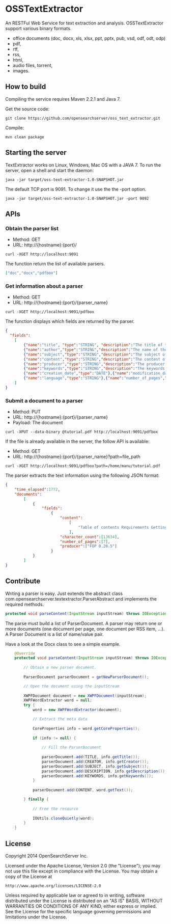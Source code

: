 OSSTextExtractor
================

An RESTFul Web Service for text extraction and analysis.
OSSTextExtractor support various binary formats.

- office documents (doc, docx, xls, xlsx, ppt, pptx, pub, vsd, odf, odt, odp)
- pdf,
- rtf,
- rss,
- html,
- audio files, torrent,
- images.

## How to build

Compiling the service requires Maven 2.2.1 and Java 7.
 
Get the source code:

```shell
git clone https://github.com/opensearchserver/oss_text_extractor.git
```
    
Compile:

```shell
mvn clean package
```

## Starting the server

TextExtractor works on Linux, Windows, Mac OS with a JAVA 7.
To run the server, open a shell and start the daemon:

```shell
java -jar target/oss-text-extractor-1.0-SNAPSHOT.jar
```

The default TCP port is 9091. To change it use the the -port option.

```shell
java -jar target/oss-text-extractor-1.0-SNAPSHOT.jar -port 9092
```

## APIs

### Obtain the parser list

* Method: GET
* URL: http://{hostname}:{port}/

```shell
curl -XGET http://localhost:9091
```

The function return the list of available parsers.

```json
["doc","docx","pdfbox"]
```

### Get information about a parser

* Method: GET
* URL: http://{hostname}:{port}/{parser_name}

```shell
curl -XGET http://localhost:9091/pdfbox
```

The function displays which fields are returned by the parser.

```json
{
  "fields":
  	[
		{"name":"title", "type":"STRING", "description":"The title of the Word document"},
		{"name":"author","type":"STRING","description":"The name of the author"},
		{"name":"subject","type":"STRING","description":"The subject of the document"},
		{"name":"content","type":"STRING","description":"The content of the document"},
		{"name":"producer","type":"STRING","description":"The producer of the document"},
		{"name":"keywords","type":"STRING","description":"The keywords of the document"},
		{"name":"creation_date","type":"DATE"},{"name":"modification_date","type":"DATE"},
		{"name":"language","type":"STRING"},{"name":"number_of_pages","type":"INTEGER"}
	]
}
```
    
### Submit a document to a parser

* Method: PUT
* URL: http://{hostname}:{port}/{parser_name}
* Payload: The document

```shell
curl -XPUT --data-binary @tutorial.pdf http://localhost:9091/pdfbox
```
    
If the file is already available in the server, the follow API is available:

* Method: GET
* URL: http://{hostname}:{port}/{parser_name}?path=file_path

```shell
curl -XGET http://localhost:9091/pdfbox?path=/home/manu/tutorial.pdf
```

The parser extracts the text information using the following JSON format:

```json
{
	"time_elapsed":1772,
	"documents":
		[
			{
				"fields":
					{
						"content":
							[
								"Table of contents Requirements Getting Started Deleting Querying Data Sorting Text  Analysis Debugging"
							],
						"character_count":[13634],
						"number_of_pages":[7],
						"producer":["FOP 0.20.5"]
					}
			}
		]
}
```

## Contribute

Writing a parser is easy. Just extends the abstract class com.opensearchserver.textextractor.ParserAbstract and implements the required methods.

```java
protected void parseContent(InputStream inputStream) throws IOException;
```

The parse must build a list of ParserDocument. A parser may return one or more documents (one document per page, one document per RSS item, ...). A Parser Document is a list of name/value pair.

Have a look at the Docx class to see a simple example.

```java
	@Override
	protected void parseContent(InputStream inputStream) throws IOException {
		
		// Obtain a new parser document.
		
		ParserDocument parserDocument = getNewParserDocument();

		// Open the document using the inputStream
		
		XWPFDocument document = new XWPFDocument(inputStream);
		XWPFWordExtractor word = null;
		try {
			word = new XWPFWordExtractor(document);

			// Extract the meta data
			
			CoreProperties info = word.getCoreProperties();
			
			if (info != null) {
			
				// Fill the ParserDocument
				
				parserDocument.add(TITLE, info.getTitle());
				parserDocument.add(CREATOR, info.getCreator());
				parserDocument.add(SUBJECT, info.getSubject());
				parserDocument.add(DESCRIPTION, info.getDescription());
				parserDocument.add(KEYWORDS, info.getKeywords());
			}
			
			parserDocument.add(CONTENT, word.getText());

		} finally {
		
			// Free the resource
			
			IOUtils.closeQuietly(word);
		}
	}
```

## License

Copyright 2014 OpenSearchServer Inc.

Licensed under the Apache License, Version 2.0 (the "License");
you may not use this file except in compliance with the License.
You may obtain a copy of the License at

    http://www.apache.org/licenses/LICENSE-2.0

Unless required by applicable law or agreed to in writing, software
distributed under the License is distributed on an "AS IS" BASIS,
WITHOUT WARRANTIES OR CONDITIONS OF ANY KIND, either express or implied.
See the License for the specific language governing permissions and
limitations under the License.
